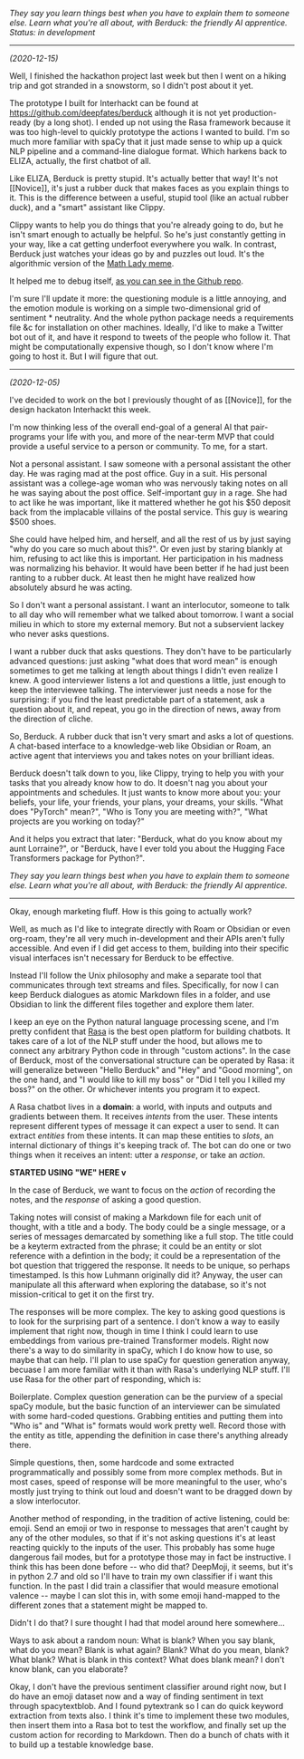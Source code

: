 *They say you learn things best when you have to explain them to someone else. Learn what you're all about, with Berduck: the friendly AI apprentice. Status: in development*

-----

*(2020-12-15)*

Well, I finished the hackathon project last week but then I went on a hiking trip and got stranded in a snowstorm, so I didn't post about it yet. 

The prototype I built for Interhackt can be found at https://github.com/deepfates/berduck although it is not yet production-ready (by a long shot). I ended up not using the Rasa framework because it was too high-level to quickly prototype the actions I wanted to build. I'm so much more familiar with spaCy that it just made sense to whip up a quick NLP pipeline and a command-line dialogue format. Which harkens back to ELIZA, actually, the first chatbot of all.

Like ELIZA, Berduck is pretty stupid. It's actually better that way! It's not [[Novice]], it's just a rubber duck that makes faces as you explain things to it. This is the difference between a useful, stupid tool (like an actual rubber duck), and a "smart" assistant like Clippy. 

Clippy wants to help you do things that you're already going to do, but he isn't smart enough to actually be helpful. So he's just constantly getting in your way, like a cat getting underfoot everywhere you walk. In contrast, Berduck just watches your ideas go by and puzzles out loud. It's the algorithmic version of the [Math Lady meme](https://knowyourmeme.com/memes/math-lady-confused-lady).

It helped me to debug itself, [as you can see in the Github repo](https://github.com/deepfates/berduck/blob/master/output/2020-12-07.md). 

I'm sure I'll update it more: the questioning module is a little annoying, and the emotion module is working on a simple two-dimensional grid of sentiment * neutrality. And the whole python package needs a requirements file &c for installation on other machines. Ideally, I'd like to make a Twitter bot out of it, and have it respond to tweets of the people who follow it. That might be computationally expensive though, so I don't know where I'm going to host it. But I will figure that out.

-----
*(2020-12-05)*

I've decided to work on the bot I previously thought of as [[Novice]], for the design hackaton Interhackt this week. 

I'm now thinking less of the overall end-goal of a general AI that pair-programs your life with you, and more of the near-term MVP that could provide a useful service to a person or community. To me, for a start.

Not a personal assistant. I saw someone with a personal assistant the other day. He was raging mad at the post office. Guy in a suit. His personal assistant was a college-age woman who was nervously taking notes on all he was saying about the post office. Self-important guy in a rage. She had to act like he was important, like it mattered whether he got his $50 deposit back from the implacable villains of the postal service. This guy is wearing $500 shoes.

She could have helped him, and herself, and all the rest of us by just saying "why do you care so much about this?". Or even just by staring blankly at him, refusing to act like this is important. Her participation in his madness was normalizing his behavior. It would have been better if he had just been ranting to a rubber duck. At least then he might have realized how absolutely absurd he was acting.

So I don't want a personal assistant. I want an interlocutor, someone to talk to all day who will remember what we talked about tomorrow. I want a social milieu in which to store my external memory. But not a subservient lackey who never asks questions.

I want a rubber duck that asks questions. They don't have to be particularly advanced questions: just asking "what does that word mean" is enough sometimes to get me talking at length about things I didn't even realize I knew. A good interviewer listens a lot and questions a little, just enough to keep the interviewee talking. The interviewer just needs a nose for the surprising: if you find the least predictable part of a statement, ask a question about it, and repeat, you go in the direction of news, away from the direction of cliche. 

So, Berduck. A rubber duck that isn't very smart and asks a lot of questions. A chat-based interface to a knowledge-web like Obsidian or Roam, an active agent that interviews you and takes notes on your brilliant ideas. 

Berduck doesn't talk down to you, like Clippy, trying to help you with your tasks that you already know how to do. It doesn't nag you about your appointments and schedules. It just wants to know more about you: your beliefs, your life, your friends, your plans, your dreams, your skills. "What does "PyTorch" mean?", "Who is Tony you are meeting with?", "What projects are you working on today?"

And it helps you extract that later: "Berduck, what do you know about my aunt Lorraine?", or "Berduck, have I ever told you about the Hugging Face Transformers package for Python?". 

*They say you learn things best when you have to explain them to someone else. Learn what you're all about, with Berduck: the friendly AI apprentice.*

---

Okay, enough marketing fluff. How is this going to actually work?

Well, as much as I'd like to integrate directly with Roam or Obsidian or even org-roam, they're all very much in-development and their APIs aren't fully accessible. And even if I did get access to them, building into their specific visual interfaces isn't necessary for Berduck to be effective. 

Instead I'll follow the Unix philosophy and make a separate tool that communicates through text streams and files. Specifically, for now I can keep Berduck dialogues as atomic Markdown files in a folder, and use Obsidian to link the different files together and explore them later.

I keep an eye on the Python natural language processing scene, and I'm pretty confident that [Rasa](rasa.com) is the best open platform for building chatbots. It takes care of a lot of the NLP stuff under the hood, but allows me to connect any arbitrary Python code in through "custom actions". In the case of Berduck, most of the conversational structure can be operated by Rasa: it will generalize between "Hello Berduck" and "Hey" and "Good morning", on the one hand, and "I would like to kill my boss" or "Did I tell you I killed my boss?" on the other. Or whichever intents you program it to expect.

A Rasa chatbot lives in a **domain**: a world, with inputs and outputs and gradients between them. It receives *intents* from the user. These intents represent different types of message it can expect a user to send. It can extract *entities* from these intents. It can map these entities to *slots*, an internal dictionary of things it's keeping track of. The bot can do one or two things when it receives an intent: utter a *response*, or take an *action*.

**STARTED USING "WE" HERE v**

In the case of Berduck, we want to focus on the *action* of recording the notes, and the *response* of asking a good question. 

Taking notes will consist of making a Markdown file for each unit of thought, with a title and a body. The body could be a single message, or a series of messages demarcated by something like a full stop. The title could be a keyterm extracted from the phrase; it could be an entity or slot reference with a defintion in the body; it could be a representation of the bot question that triggered the response. It needs to be unique, so perhaps timestamped. Is this how Luhmann originally did it? Anyway, the user can manipulate all this afterward when exploring the database, so it's not mission-critical to get it on the first try. 

The responses will be more complex. The key to asking good questions is to look for the surprising part of a sentence. I don't know a way to easily implement that right now, though in time I think I could learn to use embeddings from various pre-trained Transformer models. Right now there's a way to do similarity in spaCy, which I do know how to use, so maybe that can help. I'll plan to use spaCy for question generation anyway, becuase I am more familiar with it than with Rasa's underlying NLP stuff. I'll use Rasa for the other part of responding, which is:

Boilerplate. Complex question generation can be the purview of a special spaCy module, but the basic function of an interviewer can be simulated with some hard-coded questions. Grabbing entities and putting them into "Who is" and "What is" formats would work pretty well. Record those with the entity as title, appending the definition in case there's anything already there.

Simple questions, then, some hardcode and some extracted programmatically and possibly some from more complex methods. But in most cases, speed of response will be more meaningful to the user, who's mostly just trying to think out loud and doesn't want to be dragged down by a slow interlocutor. 

Another method of responding, in the tradition of active listening, could be: emoji. Send an emoji or two in response to messages that aren't caught by any of the other modules, so that if it's not asking questions it's at least reacting quickly to the inputs of the user. This probably has some huge dangerous fail modes, but for a prototype those may in fact be instructive. I think this has been done before -- who did that? DeepMoji, it seems, but it's in python 2.7 and old so I'll have to train my own classifier if i want this function. In the past I did train a classifier that would measure emotional valence -- maybe I can slot this in, with some emoji hand-mapped to the different zones that a statement might be mapped to.

Didn't I do that? I sure thought I had that model around here somewhere... 

Ways to ask about a random noun:
What is blank?
When you say blank, what do you mean?
Blank is what again?
Blank?
What do you mean, blank?
What blank?
What is blank in this context?
What does blank mean?
I don't know blank, can you elaborate?

Okay, I don't have the previous sentiment classifier around right now, but I do have an emoji dataset now and a way of finding sentiment in text through spacytextblob. And I found pytextrank so I can do quick keyword extraction from texts also. I think it's time to implement these two modules, then insert them into a Rasa bot to test the workflow, and finally set up the custom action for recording to Markdown. Then do a bunch of chats with it to build up a testable knowledge base. 